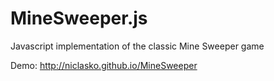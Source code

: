 # MineSweeper.js
Javascript implementation of the classic Mine Sweeper game

Demo: http://niclasko.github.io/MineSweeper
